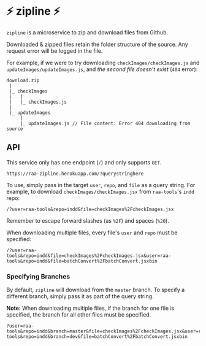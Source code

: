 # ⚡️ zipline ⚡️
`zipline` is a microservice to zip and download files from Github.

Downloaded & zipped files retain the folder structure of the source. Any request error will be logged in the file.

For example, if we were to try downloading `checkImages/checkImages.js` and `updateImages/updateImages.js`, and *the second file doesn't exist* (`404` error):
```
download.zip
 |
 |_ checkImages
 |   |
 |   |_ checkImages.js
 |
 |_ updateImages
     |
     |_ updateImages.js // File content: Error 404 downloading from source
```

## API
This service only has one endpoint (`/`) and only supports `GET`.
```
https://raa-zipline.herokuapp.com/?querystringhere
```

To use, simply pass in the target `user`, `repo`, and `file` as a query string. For example, to download `checkImages/checkImages.jsx` from `raa-tools`'s `indd` repo:
```
/?user=raa-tools&repo=indd&file=checkImages%2FcheckImages.jsx
```

Remember to escape forward slashes (as `%2F`) and spaces (`%20`).

When downloading multiple files, every file's `user` and `repo` must be specified:
```
/?user=raa-tools&repo=indd&file=checkImages%2FcheckImages.jsx&user=raa-tools&repo=indd&file=batchConvert%2FbatchConvert.jsxbin
```

### Specifying Branches
By default, `zipline` will download from the `master` branch. To specify a different branch, simply pass it as part of the query string.

**Note:** When downloading multiple files, if the branch for one file is specified, the branch for all other files must be specified.

```
?user=raa-tools&repo=indd&branch=master&file=checkImages%2FcheckImages.jsx&user=raa-tools&repo=indd&branch=dev&file=batchConvert%2FbatchConvert.jsxbin
```


